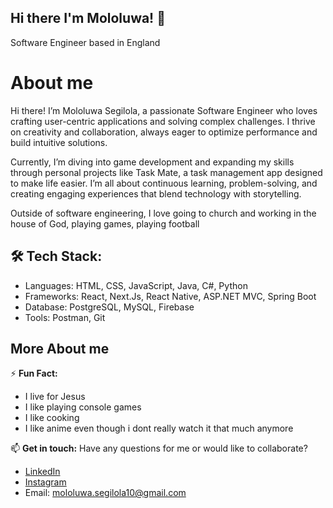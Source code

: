 ## Hi there I'm Mololuwa! 👋

Software Engineer based in England

# About me
Hi there! I’m Mololuwa Segilola, a passionate Software Engineer who loves crafting user-centric applications and solving complex challenges. 
I thrive on creativity and collaboration, always eager to optimize performance and build intuitive solutions. 

Currently, I’m diving into game development and expanding my skills through personal projects like Task Mate, a task management app designed to make life easier. 
I’m all about continuous learning, problem-solving, and creating engaging experiences that blend technology with storytelling.

Outside of software engineering, I love going to church and working in the house of God, playing games, playing football

## 🛠️ Tech Stack:
- Languages: HTML, CSS, JavaScript, Java, C#, Python
- Frameworks: React, Next.Js, React Native, ASP.NET MVC, Spring Boot
- Database: PostgreSQL, MySQL, Firebase
- Tools: Postman, Git

## More About me
⚡ **Fun Fact:**
- I live for Jesus
- I like playing console games
- I like cooking
- I like anime even though i dont really watch it that much anymore

📫 **Get in touch:**
Have any questions for me or would like to collaborate?
- [LinkedIn](https://www.linkedin.com/in/mololuwa-segilola/)
- [Instagram](https://www.instagram.com/molo___10/)
- Email: mololuwa.segilola10@gmail.com
<!--
**mololuwa10/mololuwa10** is a ✨ _special_ ✨ repository because its `README.md` (this file) appears on your GitHub profile.

Here are some ideas to get you started:

- 🔭 I’m currently working on ...
- 🌱 I’m currently learning ...
- 👯 I’m looking to collaborate on ...
- 🤔 I’m looking for help with ...
- 💬 Ask me about ...
- 📫 How to reach me: ...
- 😄 Pronouns: ...
- ⚡ Fun fact: ...
-->
